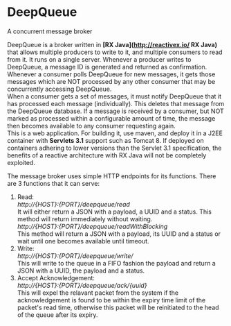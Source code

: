 # DeepQueue
A concurrent message broker

DeepQueue is a broker written in __[RX Java](http://reactivex.io/ RX Java)__ that allows multiple producers to write to it, and multiple consumers to read from it. It runs on a single server. Whenever a producer writes to DeepQueue, a message ID is generated and returned as confirmation. Whenever a consumer polls DeepQueue for new messages, it gets those messages which are NOT processed by any other consumer that may be concurrently accessing DeepQueue.  
When a consumer gets a set of messages, it must notify DeepQueue that it has processed each message (individually). This deletes that message from the DeepQueue database. If a message is received by a consumer, but NOT marked as processed within a configurable amount of time, the message then becomes available to any consumer requesting again.  
This is a web application. For building it, use maven, and deploy it in a J2EE container with __Servlets 3.1__ support such as Tomcat 8. If deployed on containers adhering to lower versions than the Servlet 3.1 specification, the benefits of a reactive architecture with RX Java will not be completely exploited.   

The message broker uses simple HTTP endpoints for its functions. There are 3 functions that it can serve:  
1. Read:  
  _http://{HOST}:{PORT}/deepqueue/read_  
  It will either return a JSON with a payload, a UUID and a status. This method will return immediately without waiting.  
  _http://{HOST}:{PORT}/deepqueue/readWithBlocking_  
  This method will return a JSON with a payload, its UUID and a status or wait until one becomes available until timeout.    
2. Write:  
  _http://{HOST}:{PORT}/deepqueue/write/<payload>_  
  This will write to the queue in a FIFO fashion the payload and return a JSON with a UUID, the payload and a status.    
3. Accept Acknowledgement:  
  _http://{HOST}:{PORT}/deepqueue/ack/{uuid}_  
  This will expel the relavant packet from the system if the acknowledgement is found to be within the expiry time limit of the packet's read time, otherwise this packet will be reinitiated to the head of the queue after its expiry.
